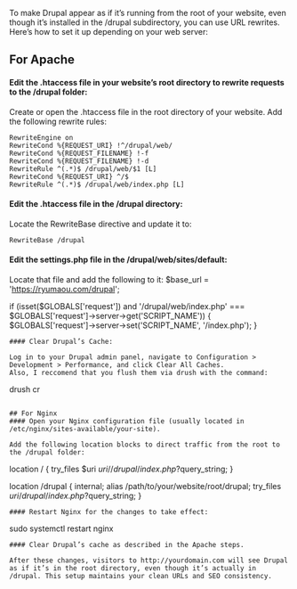 To make Drupal appear as if it’s running from the root of your website, even though it’s installed in the /drupal subdirectory, you can use URL rewrites. Here’s how to set it up depending on your web server:

## For Apache
#### Edit the .htaccess file in your website’s root directory to rewrite requests to the /drupal folder:

Create or open the .htaccess file in the root directory of your website.
Add the following rewrite rules:
```
RewriteEngine on
RewriteCond %{REQUEST_URI} !^/drupal/web/
RewriteCond %{REQUEST_FILENAME} !-f
RewriteCond %{REQUEST_FILENAME} !-d
RewriteRule ^(.*)$ /drupal/web/$1 [L]
RewriteCond %{REQUEST_URI} ^/$
RewriteRule ^(.*)$ /drupal/web/index.php [L]
```
#### Edit the .htaccess file in the /drupal directory:

Locate the RewriteBase directive and update it to:
```
RewriteBase /drupal
```
#### Edit the settings.php file in the /drupal/web/sites/default:
Locate that file and add the following to it:
$base_url = 'https://ryumaou.com/drupal';

if (isset($GLOBALS['request']) and
'/drupal/web/index.php' === $GLOBALS['request']->server->get('SCRIPT_NAME')) {
$GLOBALS['request']->server->set('SCRIPT_NAME', '/index.php');
}
```
#### Clear Drupal’s Cache:

Log in to your Drupal admin panel, navigate to Configuration > Development > Performance, and click Clear All Caches.
Also, I reccomend that you flush them via drush with the command:
```
drush cr
```

## For Nginx
#### Open your Nginx configuration file (usually located in /etc/nginx/sites-available/your-site).

Add the following location blocks to direct traffic from the root to the /drupal folder:
```
location / {
    try_files $uri $uri/ /drupal/index.php?$query_string;
}

location /drupal {
    internal;
    alias /path/to/your/website/root/drupal;
    try_files $uri /drupal/index.php?$query_string;
}
```
#### Restart Nginx for the changes to take effect:
```
sudo systemctl restart nginx
```
#### Clear Drupal’s cache as described in the Apache steps.

After these changes, visitors to http://yourdomain.com will see Drupal as if it’s in the root directory, even though it’s actually in /drupal. This setup maintains your clean URLs and SEO consistency.
